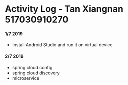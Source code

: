# Activity Log - Tan Xiangnan 517030910270

#### 1/7 2019

 - Install Android Studio and run it on virtual device

#### 2/7 2019

 - spring cloud config
 - spring cloud discovery
 - microservice